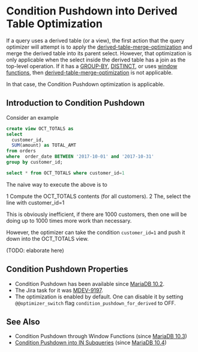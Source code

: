 # Condition Pushdown into Derived Table Optimization

If a query uses a derived table (or a view), the first action that the query optimizer will attempt is to apply the  [derived-table-merge-optimization](/replication/optimization-and-tuning/query-optimizations/optimizations-for-derived-tables/derived-table-merge-optimization/) and merge the derived table into its parent select. However, that optimization is only applicable when the select inside the derived table has a join as the top-level operation.  If it has a [GROUP-BY](/sql-statements-structure/sql-statements/data-manipulation/selecting-data/group-by/), [DISTINCT](/kb/en/select/#distinct), or uses [window functions](/built-in-functions/special-functions/window-functions/), then [derived-table-merge-optimization](/replication/optimization-and-tuning/query-optimizations/optimizations-for-derived-tables/derived-table-merge-optimization/) is not applicable.

In that case, the Condition Pushdown optimization is applicable.

## Introduction to Condition Pushdown

Consider an example

```sql
create view OCT_TOTALS as
select
  customer_id,
  SUM(amount) as TOTAL_AMT
from orders
where  order_date BETWEEN '2017-10-01' and '2017-10-31'
group by customer_id;

select * from OCT_TOTALS where customer_id=1
```

The naive way to execute the above is to

1 Compute the OCT_TOTALS contents (for all customers).
2 The, select the line with customer_id=1

This is obviously inefficient, if there are 1000 customers, then one will be doing up to 1000 times more work than necessary.

However, the optimizer can take the condition `customer_id=1` and push it down into the OCT_TOTALS view.

(TODO: elaborate here)

## Condition Pushdown Properties

- Condition Pushdown has been available since [MariaDB 10.2](/kb/en/what-is-mariadb-102/).
- The Jira task for it was [MDEV-9197](https://jira.mariadb.org/browse/MDEV-9197).
- The optimization is enabled by default. One can disable it by setting `@@optimizer_switch` flag `condition_pushdown_for_derived` to OFF.

## See Also

- Condition Pushdown through Window Functions (since [MariaDB 10.3](/kb/en/what-is-mariadb-103/))
- [Condition Pushdown into IN Subqueries](/replication/optimization-and-tuning/query-optimizations/subquery-optimizations/condition-pushdown-into-in-subqueries/) (since [MariaDB 10.4](/kb/en/what-is-mariadb-104/))